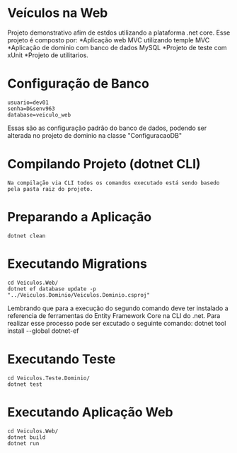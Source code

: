 # Veículos na Web

Projeto demonstrativo afim de estdos utilizando a plataforma .net core. Esse projeto é composto por:
 *Aplicação web MVC utilizando temple MVC
 *Aplicação de dominio com banco de dados MySQL
 *Projeto de teste com xUnit
 *Projeto de utilitarios.

# Configuração de Banco 
    usuario=dev01
    senha=D&senv963
    database=veiculo_web
Essas são as configuração padrão do banco de dados, podendo ser alterada no projeto de dominio na classe "ConfiguracaoDB"

# Compilando Projeto (dotnet CLI)
    Na compilação via CLI todos os comandos executado está sendo basedo pela pasta raiz do projeto.

# Preparando a Aplicação
    dotnet clean

# Executando Migrations
    cd Veiculos.Web/
    dotnet ef database update -p "../Veiculos.Dominio/Veiculos.Dominio.csproj"
Lembrando que para a execução do segundo comando deve ter instalado a referencia de ferramentas do Entity Framework Core na CLI do .net.
Para realizar esse processo pode ser excutado o seguinte comando: dotnet tool install --global dotnet-ef   

# Executando Teste
    cd Veiculos.Teste.Dominio/
    dotnet test

# Executando Aplicação Web    
    cd Veiculos.Web/
    dotnet build
    dotnet run


